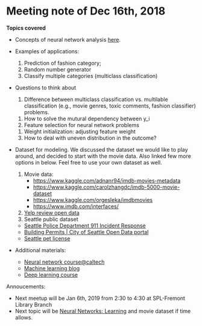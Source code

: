 # Meeting note of Dec 16th, 2018

**Topics covered**

- Concepts of neural network analysis [here](https://www.coursera.org/learn/machine-learning/supplement/jtFHI/lecture-slides). 
- Examples of applications:
  1. Prediction of fashion category;
  2. Random number generator
  3. Classify multiple categories (multiclass classification)
- Questions to think about
  1. Difference between multiclass classification vs. multilable classification (e.g., movie genres, toxic comments, fashion classifier) problems.  
    1) How to solve the mutural dependency between y_i
  2. Feature selection for neural network problems
    1) Weight initialization: adjusting feature weight 
  3. How to deal with uneven distribution in the outcome?
  
- Dataset for modeling. We discussed the dataset we would like to play around, and decided to start with the movie data. Also linked few more options in below. Feel free to use your own dataset as well. 

  1. Movie data: 
     - https://www.kaggle.com/adnanr94/imdb-movies-metadata
     - https://www.kaggle.com/carolzhangdc/imdb-5000-movie-dataset
     - https://www.kaggle.com/orgesleka/imdbmovies
     - https://www.imdb.com/interfaces/
  2. [Yelp review open data](https://www.yelp.com/dataset) 
  3. Seattle public dataset
    - [Seattle Police Department 911 Incident Response](https://www.kaggle.com/sohier/seattle-police-department-911-incident-response)
    - [Building Permits | City of Seattle Open Data portal](https://data.seattle.gov/Permitting/Building-Permits/76t5-zqzr)
    - [Seattle pet license](https://www.kaggle.com/aaronschlegel/seattle-pet-licenses)

- Additional materials:
    - [Neural network course@caltech](https://www.youtube.com/watch?v=Ih5Mr93E-2c&hd=1)
    - [Machine learning blog](https://machinelearningmastery.com/blog/)
    - [Deep learning course](https://www.coursera.org/specializations/deep-learning)
    
Annoucements:
 
 - Next meetup will be Jan 6th, 2019 from 2:30 to 4:30 at SPL-Fremont Library Branch
 - Next topic will be [Neural Networks: Learning](https://www.coursera.org/learn/machine-learning/home/week/5) and movie dataset if time allows.
  
  
